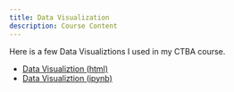 ```yaml
---
title: Data Visualization
description: Course Content
---
```


Here is a few Data Visualiztions I used in my CTBA course.
- [Data Visualiztion (html)](BasicGraphAssignment.html)
- [Data Visualiztion (ipynb)](BasicGraphAssignment.ipynb)
